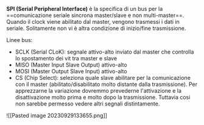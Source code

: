 **SPI (Serial Peripheral Interface)** è la specifica di un bus per la ==comunicazione seriale sincrona master/slave e non multi-master==.
Quando il clock viene abilitato dal master, vengono trasmessi i dati in seriale.
Solitamente non vi è altra condizione di inizio/fine trasmissione.

Linee bus:
* SCLK (Serial CLoK): segnale attivo-alto inviato dal master che controlla lo spostamento dei vit tra master e slave
* MISO (Master Input Slave Output) attivo-alto
* MOSI (Master Output Slave Input) attivo-alto
* CS (Chip Select): seleziona quale slave abilitare per la comunicazione con il master (abilitato/disabilitato molto distante dalla trasmissione). 
	Per apprezzarne  la variazione dovremmo prevederne l'attivazione e la disattivazione molto prima e molto dopo la trasmissione. Tuttavia cosi non sarebbe permesso vedere altri segnali distintamente.

![[Pasted image 20230929133655.png]]